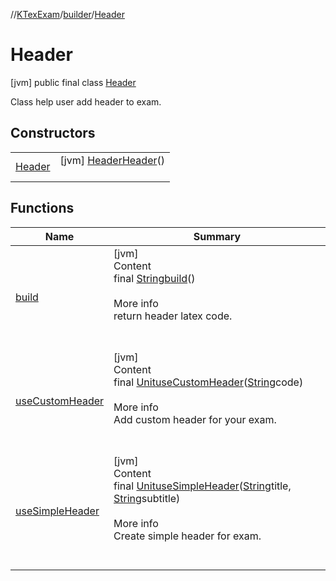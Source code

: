 //[KTexExam](../../../index.md)/[builder](../index.md)/[Header](index.md)



# Header  
 [jvm] public final class [Header](index.md)

Class help user add header to exam.

   


## Constructors  
  
| | |
|---|---|
| <a name="builder/Header/Header/#/PointingToDeclaration/"></a>[Header](-header.md)| <a name="builder/Header/Header/#/PointingToDeclaration/"></a> [jvm] [Header](index.md)[Header](-header.md)()  <br>   <br>|


## Functions  
  
|  Name |  Summary | 
|---|---|
| <a name="builder/Header/build/#/PointingToDeclaration/"></a>[build](build.md)| <a name="builder/Header/build/#/PointingToDeclaration/"></a>[jvm]  <br>Content  <br>final [String](https://docs.oracle.com/javase/8/docs/api/java/lang/String.html)[build](build.md)()  <br>  <br>More info  <br>return header latex code.  <br><br><br>|
| <a name="builder/Header/useCustomHeader/#kotlin.String/PointingToDeclaration/"></a>[useCustomHeader](use-custom-header.md)| <a name="builder/Header/useCustomHeader/#kotlin.String/PointingToDeclaration/"></a>[jvm]  <br>Content  <br>final [Unit](https://kotlinlang.org/api/latest/jvm/stdlib/kotlin/-unit/index.html)[useCustomHeader](use-custom-header.md)([String](https://docs.oracle.com/javase/8/docs/api/java/lang/String.html)code)  <br>  <br>More info  <br>Add custom header for your exam.  <br><br><br>|
| <a name="builder/Header/useSimpleHeader/#kotlin.String#kotlin.String/PointingToDeclaration/"></a>[useSimpleHeader](use-simple-header.md)| <a name="builder/Header/useSimpleHeader/#kotlin.String#kotlin.String/PointingToDeclaration/"></a>[jvm]  <br>Content  <br>final [Unit](https://kotlinlang.org/api/latest/jvm/stdlib/kotlin/-unit/index.html)[useSimpleHeader](use-simple-header.md)([String](https://docs.oracle.com/javase/8/docs/api/java/lang/String.html)title, [String](https://docs.oracle.com/javase/8/docs/api/java/lang/String.html)subtitle)  <br>  <br>More info  <br>Create simple header for exam.  <br><br><br>|

